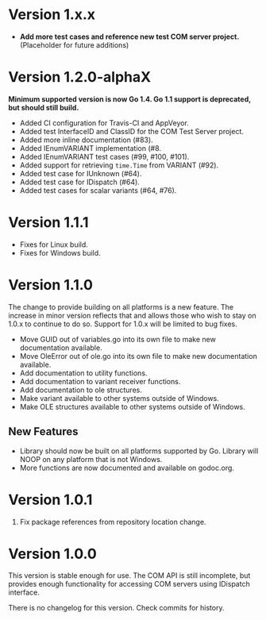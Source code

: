 # Version 1.x.x

* **Add more test cases and reference new test COM server project.** (Placeholder for future additions)

# Version 1.2.0-alphaX

**Minimum supported version is now Go 1.4. Go 1.1 support is deprecated, but should still build.**

 * Added CI configuration for Travis-CI and AppVeyor.
 * Added test InterfaceID and ClassID for the COM Test Server project.
 * Added more inline documentation (#83).
 * Added IEnumVARIANT implementation (#8.
 * Added IEnumVARIANT test cases (#99, #100, #101).
 * Added support for retrieving `time.Time` from VARIANT (#92).
 * Added test case for IUnknown (#64).
 * Added test case for IDispatch (#64).
 * Added test cases for scalar variants (#64, #76).

# Version 1.1.1

 * Fixes for Linux build.
 * Fixes for Windows build.

# Version 1.1.0

The change to provide building on all platforms is a new feature. The increase in minor version reflects that and allows those who wish to stay on 1.0.x to continue to do so. Support for 1.0.x will be limited to bug fixes.

 * Move GUID out of variables.go into its own file to make new documentation available.
 * Move OleError out of ole.go into its own file to make new documentation available.
 * Add documentation to utility functions.
 * Add documentation to variant receiver functions.
 * Add documentation to ole structures.
 * Make variant available to other systems outside of Windows.
 * Make OLE structures available to other systems outside of Windows.

## New Features

 * Library should now be built on all platforms supported by Go. Library will NOOP on any platform that is not Windows.
 * More functions are now documented and available on godoc.org.

# Version 1.0.1

 1. Fix package references from repository location change.

# Version 1.0.0

This version is stable enough for use. The COM API is still incomplete, but provides enough functionality for accessing COM servers using IDispatch interface.

There is no changelog for this version. Check commits for history.
